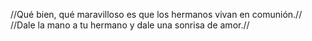 //Qué bien, qué maravilloso es 
que los hermanos vivan en comunión.//
//Dale la mano a tu hermano 
y dale una sonrisa de amor.//